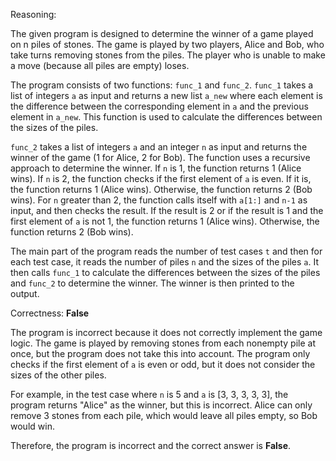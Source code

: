 Reasoning:

The given program is designed to determine the winner of a game played on n piles of stones. The game is played by two players, Alice and Bob, who take turns removing stones from the piles. The player who is unable to make a move (because all piles are empty) loses.

The program consists of two functions: `func_1` and `func_2`. `func_1` takes a list of integers `a` as input and returns a new list `a_new` where each element is the difference between the corresponding element in `a` and the previous element in `a_new`. This function is used to calculate the differences between the sizes of the piles.

`func_2` takes a list of integers `a` and an integer `n` as input and returns the winner of the game (1 for Alice, 2 for Bob). The function uses a recursive approach to determine the winner. If `n` is 1, the function returns 1 (Alice wins). If `n` is 2, the function checks if the first element of `a` is even. If it is, the function returns 1 (Alice wins). Otherwise, the function returns 2 (Bob wins). For `n` greater than 2, the function calls itself with `a[1:]` and `n-1` as input, and then checks the result. If the result is 2 or if the result is 1 and the first element of `a` is not 1, the function returns 1 (Alice wins). Otherwise, the function returns 2 (Bob wins).

The main part of the program reads the number of test cases `t` and then for each test case, it reads the number of piles `n` and the sizes of the piles `a`. It then calls `func_1` to calculate the differences between the sizes of the piles and `func_2` to determine the winner. The winner is then printed to the output.

Correctness: **False**

The program is incorrect because it does not correctly implement the game logic. The game is played by removing stones from each nonempty pile at once, but the program does not take this into account. The program only checks if the first element of `a` is even or odd, but it does not consider the sizes of the other piles.

For example, in the test case where `n` is 5 and `a` is [3, 3, 3, 3, 3], the program returns "Alice" as the winner, but this is incorrect. Alice can only remove 3 stones from each pile, which would leave all piles empty, so Bob would win.

Therefore, the program is incorrect and the correct answer is **False**.